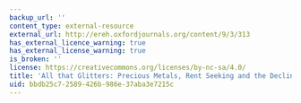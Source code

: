 ```yaml
---
backup_url: ''
content_type: external-resource
external_url: http://ereh.oxfordjournals.org/content/9/3/313
has_external_licence_warning: true
has_external_license_warning: true
is_broken: ''
license: https://creativecommons.org/licenses/by-nc-sa/4.0/
title: 'All that Glitters: Precious Metals, Rent Seeking and the Decline of Spain'
uid: bbdb25c7-2589-426b-986e-37aba3e7215c
---
```

